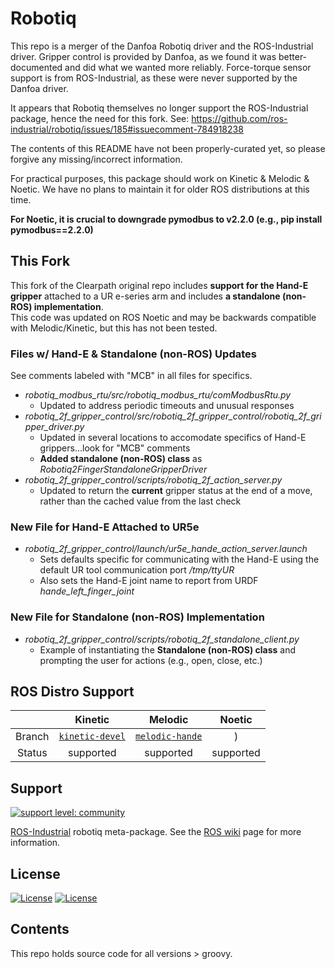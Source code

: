 # Robotiq

This repo is a merger of the Danfoa Robotiq driver and the ROS-Industrial driver.  Gripper control is provided by
Danfoa, as we found it was better-documented and did what we wanted more reliably.  Force-torque sensor support is
from ROS-Industrial, as these were never supported by the Danfoa driver.

It appears that Robotiq themselves no longer support the ROS-Industrial package, hence the need for this fork.
See: https://github.com/ros-industrial/robotiq/issues/185#issuecomment-784918238

The contents of this README have not been properly-curated yet, so please forgive any missing/incorrect information.

For practical purposes, this package should work on Kinetic & Melodic & Noetic.  We have no plans to maintain it for older ROS
distributions at this time.

**For Noetic, it is crucial to downgrade pymodbus to v2.2.0 (e.g., pip install pymodbus==2.2.0)**

## This Fork
This fork of the Clearpath original repo includes **support for the Hand-E gripper** attached to a UR e-series arm and includes **a standalone (non-ROS) implementation**.  
This code was updated on ROS Noetic and may be backwards compatible with Melodic/Kinetic, but this has not been tested. 

### Files w/ Hand-E & Standalone (non-ROS) Updates
See comments labeled with "MCB" in all files for specifics.
- *robotiq_modbus_rtu/src/robotiq_modbus_rtu/comModbusRtu.py*
  - Updated to address periodic timeouts and unusual responses
- *robotiq_2f_gripper_control/src/robotiq_2f_gripper_control/robotiq_2f_gripper_driver.py*
  - Updated in several locations to accomodate specifics of Hand-E grippers...look for "MCB" comments
  - **Added standalone (non-ROS) class** as *Robotiq2FingerStandaloneGripperDriver*
- *robotiq_2f_gripper_control/scripts/robotiq_2f_action_server.py*
  - Updated to return the **current** gripper status at the end of a move, rather than the cached value from the last check

### New File for Hand-E Attached to UR5e
 - *robotiq_2f_gripper_control/launch/ur5e_hande_action_server.launch*
   - Sets defaults specific for communicating with the Hand-E using the default UR tool communication port */tmp/ttyUR*
   - Also sets the Hand-E joint name to report from URDF *hande_left_finger_joint*

### New File for Standalone (non-ROS) Implementation
- *robotiq_2f_gripper_control/scripts/robotiq_2f_standalone_client.py*
  - Example of instantiating the **Standalone (non-ROS) class** and prompting the user for actions (e.g., open, close, etc.)  

## ROS Distro Support

|         | Kinetic | Melodic | Noetic |
|:-------:|:-------:|:-------:|:-------:|
| Branch  | [`kinetic-devel`](https://github.com/mcboyd/robotiq/tree/kinetic-devel) | [`melodic-hande`](https://github.com/mcboyd/robotiq/tree/melodic-hande) |) |  [`kinetic-devel`](https://github.com/mcboyd/robotiq/tree/noetic-hande) |
| Status  |  supported |  supported |  supported |

## Support
[![support level: community](https://img.shields.io/badge/support%20level-community-lightgray.png)](http://rosindustrial.org/news/2016/10/7/better-supporting-a-growing-ros-industrial-software-platform)

[ROS-Industrial][] robotiq meta-package.  See the [ROS wiki][] page for more information.

## License

[![License](https://img.shields.io/badge/License-Apache%202.0-blue.svg)](https://opensource.org/licenses/Apache-2.0)
[![License](https://img.shields.io/badge/License-BSD%203--Clause-blue.svg)](https://opensource.org/licenses/BSD-3-Clause)

## Contents

This repo holds source code for all versions > groovy. 

[ROS-Industrial]: http://www.ros.org/wiki/Industrial
[ROS wiki]: http://ros.org/wiki/robotiq

